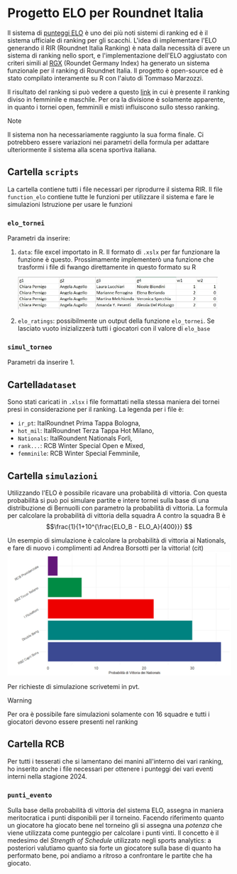 # Progetto ELO per Roundnet Italia

Il sistema di [punteggi ELO](https://it.m.wikipedia.org/wiki/Elo_(scacchi)) è uno dei più noti sistemi di ranking ed è il sistema ufficiale di ranking per gli scacchi.
L'idea di implementare l'ELO generando il RIR (Roundnet Italia Ranking) è nata dalla necessità di avere un sistema di ranking nello sport, e l'implementazione dell'ELO aggiustato con criteri simili al [RGX](https://playerzone.roundnetgermany.de/ranking/rg-index/) (Roundet Germany Index) ha generato un sistema funzionale per il ranking di Roundnet Italia.
Il progetto è open-source ed è stato compilato interamente su R con l'aiuto di Tommaso Marzozzi.

Il risultato del ranking si può vedere a questo [link](https://docs.google.com/spreadsheets/d/13FbtZEBHiLP55SYc5CCueYtzcvP2WgjJUsmjRe2vlCk/edit?usp=sharing) in cui è presente il ranking diviso in femminile e maschile. 
Per ora la divisione è solamente apparente, in quanto i tornei open, femminili e misti influiscono sullo stesso ranking.

>[!NOTE]  
>Il sistema non ha necessariamente raggiunto la sua forma finale. Ci potrebbero essere variazioni nei parametri della formula per adattare ulteriormente il sistema alla scena sportiva italiana.

## Cartella `scripts` 
La cartella contiene tutti i file necessari per riprodurre il sistema RIR. 
Il file `function_elo` contiene tutte le funzioni per utilizzare il sistema e fare le simulazioni
Istruzione per usare le funzioni
### `elo_tornei`
Parametri da inserire:  
1. `data`: file excel importato in R. Il formato di `.xslx` per far funzionare la funzione è questo. Prossimamente implementerò una funzione che trasformi i file di fwango direttamente in questo formato su R

    <img src="https://github.com/FedericoGrazi/elo_roundent_italia/blob/main/datasets/esempio dataset input.jpg?raw=true" alt="plot" width="450"/>
2. `elo_ratings`: possibilmente un output della funzione `elo_tornei`. Se lasciato vuoto inizializzerà tutti i giocatori con il valore di `elo_base`

### `simul_torneo`
Parametri da inserire
1.
## Cartella`dataset`
Sono stati caricati in `.xlsx` i file formattati nella stessa maniera dei tornei presi in considerazione per il ranking.
La legenda per i file è:
  
  - `ir_pt`: ItalRoundnet Prima Tappa Bologna,
  - `hot_mil`: ItalRoundnet Terza Tappa Hot Milano,
  - `Nationals`: ItalRoundent Nationals Forlì,
  - `rank...`: RCB Winter Special Open e Mixed,
  - `femminile`: RCB Winter Special Femminile,

## Cartella `simulazioni`
Utilizzando l'ELO è possibile ricavare una probabilità di vittoria. Con questa probabilità si può poi simulare partite e intere tornei sulla base di una distribuzione di Bernuolli con parametro la probabilità di vittoria. 
La formula per calcolare la probabilità di vittoria della squadra A contro la squadra B è
$$\frac{1}{1+10^{\frac{ELO_B - ELO_A}{400}}} $$

Un esempio di simulazione è calcolare la probabilità di vittoria ai Nationals, e fare di nuovo i complimenti ad Andrea Borsotti per la vittoria! (cit)
<img src="https://github.com/FedericoGrazi/elo_roundent_italia/blob/main/simulazioni/esempio_simulazione_nationals.jpg?raw=true" alt="plot" width="650"/>

Per richieste di simulazione scrivetemi in pvt.

>[!WARNING]  
>Per ora è possibile fare simulazioni solamente con 16 squadre e tutti i giocatori devono essere presenti nel ranking


## Cartella RCB
Per tutti i tesserati che si lamentano dei manini all'interno dei vari ranking, ho inserito anche i file necessari per ottenere i punteggi dei vari eventi interni nella stagione 2024.

### `punti_evento`
Sulla base della probabilità di vittoria del sistema ELO, assegna in maniera meritocratica i punti disponibili per il torneino. 
Facendo riferimento quanto un giocatore ha giocato bene nel torneino gli si assegna una *potenza* che viene utilizzata come punteggio per calcolare i punti vinti.
Il concetto è il medesimo del *Strength of Schedule* utilizzato negli sports analytics: a posteriori valutiamo quanto sia forte un giocatore sulla base di quanto ha performato bene, poi andiamo a ritroso a confrontare le partite che ha giocato.
